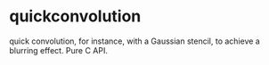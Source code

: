 # quickconvolution
quick convolution, for instance, with a Gaussian stencil, to achieve a blurring effect. Pure C API.
